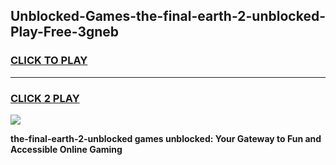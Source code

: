 
## Unblocked-Games-the-final-earth-2-unblocked-Play-Free-3gneb
<h3>
<a href="https://premium76.site?title=the-final-earth-2-unblocked&ref=24M">CLICK TO PLAY</a></h3>
<hr>

<h3>
<a href="https://premium76.site?title=the-final-earth-2-unblocked&ref=24M">CLICK 2 PLAY</a>
  
</h3>

<a href="https://premium76.site?title=the-final-earth-2-unblocked&ref=24M"><img src="https://clearcache.store/games.png"></a>


**the-final-earth-2-unblocked games unblocked: Your Gateway to Fun and Accessible Online Gaming**
